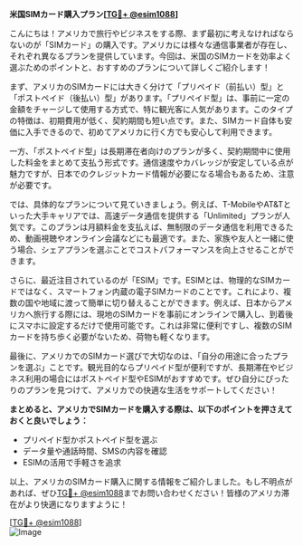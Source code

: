**米国SIMカード購入プラン[[TG💪+ @esim1088](https://t.me/s/esim1088)]**

こんにちは！アメリカで旅行やビジネスをする際、まず最初に考えなければならないのが「SIMカード」の購入です。アメリカには様々な通信事業者が存在し、それぞれ異なるプランを提供しています。今回は、米国のSIMカードを効率よく選ぶためのポイントと、おすすめのプランについて詳しくご紹介します！

まず、アメリカのSIMカードには大きく分けて「プリペイド（前払い）型」と「ポストペイド（後払い）型」があります。「プリペイド型」は、事前に一定の金額をチャージして使用する方式で、特に観光客に人気があります。このタイプの特徴は、初期費用が低く、契約期間も短い点です。また、SIMカード自体も安価に入手できるので、初めてアメリカに行く方でも安心して利用できます。

一方、「ポストペイド型」は長期滞在者向けのプランが多く、契約期間中に使用した料金をまとめて支払う形式です。通信速度やカバレッジが安定している点が魅力ですが、日本でのクレジットカード情報が必要になる場合もあるため、注意が必要です。

では、具体的なプランについて見ていきましょう。例えば、T-MobileやAT&Tといった大手キャリアでは、高速データ通信を提供する「Unlimited」プランが人気です。このプランは月額料金を支払えば、無制限のデータ通信を利用できるため、動画視聴やオンライン会議などにも最適です。また、家族や友人と一緒に使う場合、シェアプランを選ぶことでコストパフォーマンスを向上させることができます。

さらに、最近注目されているのが「ESIM」です。ESIMとは、物理的なSIMカードではなく、スマートフォン内蔵の電子SIMカードのことです。これにより、複数の国や地域に渡って簡単に切り替えることができます。例えば、日本からアメリカへ旅行する際には、現地のSIMカードを事前にオンラインで購入し、到着後にスマホに設定するだけで使用可能です。これは非常に便利ですし、複数のSIMカードを持ち歩く必要がないため、荷物も軽くなります。

最後に、アメリカでのSIMカード選びで大切なのは、「自分の用途に合ったプランを選ぶ」ことです。観光目的ならプリペイド型が便利ですが、長期滞在やビジネス利用の場合にはポストペイド型やESIMがおすすめです。ぜひ自分にぴったりのプランを見つけて、アメリカでの快適な生活をサポートしてください！

**まとめると、アメリカでSIMカードを購入する際は、以下のポイントを押さえておくと良いでしょう：**
- プリペイド型かポストペイド型を選ぶ
- データ量や通話時間、SMSの内容を確認
- ESIMの活用で手軽さを追求

以上、アメリカのSIMカード購入に関する情報をご紹介しました。もし不明点があれば、ぜひ[TG💪+ @esim1088](https://t.me/s/esim1088)までお問い合わせください！皆様のアメリカ滞在がより快適になりますように！

[[TG💪+ @esim1088](https://t.me/s/esim1088)]  
![Image](https://i.postimg.cc/Y0z9fWf4/image.png)